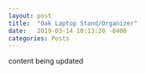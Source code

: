 ```yaml
---
layout: post
title:  "Oak Laptop Stand/Organizer"
date:   2019-03-14 10:13:20 -0400
categories: Posts
---
```

content being updated